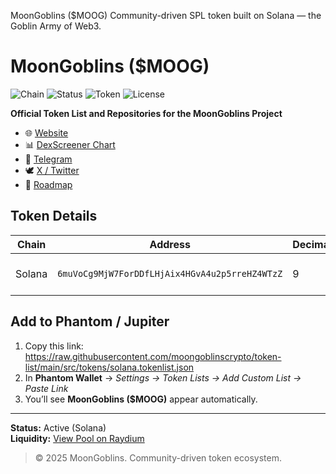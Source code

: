 MoonGoblins ($MOOG)
Community-driven SPL token built on Solana — the Goblin Army of Web3.


# MoonGoblins ($MOOG)
![Chain](https://img.shields.io/badge/chain-Solana-blue)
![Status](https://img.shields.io/badge/status-Active-success)
![Token](https://img.shields.io/badge/token-$MOOG-9cf)
![License](https://img.shields.io/badge/license-MIT-lightgrey)

**Official Token List and Repositories for the MoonGoblins Project**

- 🌐 [Website](https://www.moongoblins.net)
- 📊 [DexScreener Chart](https://dexscreener.com/solana/As3LVGczwcR4QZ9hQFCedV8gzQBiLutTXkCdZ8QGTaVz)
- 💬 [Telegram](https://t.me/+3Po8HAX_rlM4YzE0)
- 🕊️ [X / Twitter](https://x.com/MoonGoblinsCoin)
- 🧠 [Roadmap](https://www.moongoblins.net/c/%F0%9F%AA%99-moog-official-roadmap-24-month-strategic-plan/)

## Token Details
| Chain | Address | Decimals | Supply |
|-------|----------|-----------|--------|
| Solana | `6muVoCg9MjW7ForDDfLHjAix4HGvA4u2p5rreHZ4WTzZ` | 9 | 10 B MOOG (Max) |

## Add to Phantom / Jupiter
1. Copy this link:  https://raw.githubusercontent.com/moongoblinscrypto/token-list/main/src/tokens/solana.tokenlist.json
2. In **Phantom Wallet** → *Settings → Token Lists → Add Custom List → Paste Link*  
3. You’ll see **MoonGoblins ($MOOG)** appear automatically.

---

**Status:** Active (Solana)  
**Liquidity:** [View Pool on Raydium](https://raydium.io/swap/?inputCurrency=sol&outputCurrency=6muVoCg9MjW7ForDDfLHjAix4HGvA4u2p5rreHZ4WTzZ)

> © 2025 MoonGoblins. Community-driven token ecosystem.

